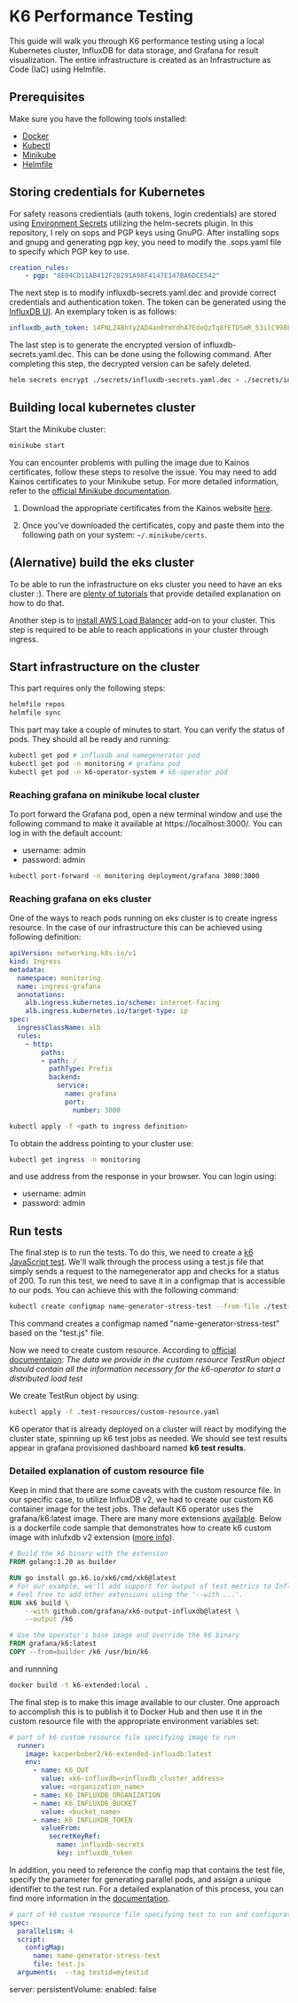 # K6 Performance Testing

This guide will walk you through K6 performance testing using a local Kubernetes cluster, InfluxDB for data storage, and Grafana for result visualization. The entire infrastructure is created as an Infrastructure as Code (IaC) using Helmfile.

## Prerequisites

Make sure you have the following tools installed:

- [Docker](https://docs.docker.com/get-docker/)
- [Kubectl](https://kubernetes.io/docs/tasks/tools/)
- [Minikube](https://minikube.sigs.k8s.io/docs/start/)
- [Helmfile](https://helmfile.readthedocs.io/en/latest/)

## Storing credentials for Kubernetes

For safety reasons credientials (auth tokens, login credentials) are stored using [Environment Secrets](https://helmfile.readthedocs.io/en/latest/#environment-secrets) utilizing the helm-secrets plugin. In this repository, I rely on sops and PGP keys using GnuPG. After installing sops and gnupg and generating pgp key, you need to modify the .sops.yaml file to specify which PGP key to use.
```yaml
creation_rules:
    - pgp: "8E04CD11AB412F28291A98F4147E147BA6DCE542"
``` 
The next step is to modify influxdb-secrets.yaml.dec and provide correct credentials and authentication token. The token can be generated using the [InfluxDB UI](https://docs.influxdata.com/influxdb/cloud/admin/tokens/create-token/). An exemplary token is as follows:
```yaml
influxdb_auth_token: 14FNL24BhYy2AD4an0YmYdhA7EdeQzTq8fETDSmR_53ilC998EGohu-efnfLrhMGN0ZzFusqTBTb5SIGRXLsCQ==
```
The last step is to generate the encrypted version of influxdb-secrets.yaml.dec. This can be done using the following command. After completing this step, the decrypted version can be safely deleted.

```bash
helm secrets encrypt ./secrets/influxdb-secrets.yaml.dec > ./secrets/influxdb-secrets.yaml
```

## Building local kubernetes cluster

Start the Minikube cluster:

```bash
minikube start
```

You can encounter problems with pulling the image due to Kainos certificates, follow these steps to resolve the issue. You may need to add Kainos certificates to your Minikube setup. For more detailed information, refer to the [official Minikube documentation](https://minikube.sigs.k8s.io/docs/handbook/vpn_and_proxy/).


1. Download the appropriate certificates from the Kainos website [here](https://kainossoftwareltd.sharepoint.com/systems/Shared%20Documents/Forms/AllItems.aspx?id=%2Fsystems%2FShared%20Documents%2FSystems%20%2D%20Help%2FZscaler%20Docker%20Resources%2FDocker%2DZscaler%2DFixes%2Frunning%2Dcontainer%2Fcerts&viewid=27724728%2D4394%2D4668%2Dbfe4%2D1ba3b33b04f0).

2. Once you've downloaded the certificates, copy and paste them into the following path on your system: `~/.minikube/certs`.

## (Alernative) build the eks cluster

To be able to run the infrastructure on eks cluster you need to have an eks cluster :). There are [plenty of tutorials](https://docs.aws.amazon.com/eks/latest/userguide/getting-started.html) that provide detailed explanation on how to do that.

Another step is to [install AWS Load Balancer](https://docs.aws.amazon.com/eks/latest/userguide/aws-load-balancer-controller.html) add-on to your cluster. This step is required to be able to reach applications in your cluster through ingress.

## Start infrastructure on the cluster

This part requires only the following steps:

```bash
helmfile repos
helmfile sync
```

This part may take a couple of minutes to start. You can verify the status of pods. They should all be ready and running:

```bash
kubectl get pod # influxdb and namegenerator pod
kubectl get pod -n monitoring # grafana pod
kubectl get pod -n k6-operator-system # k6-operator pod
```

### Reaching grafana on minikube local cluster

To port forward the Grafana pod, open a new terminal window and use the following command to make it available at https://localhost:3000/. You can log in with the default account:

- username: admin
- password: admin

```bash
kubectl port-forward -n monitoring deployment/grafana 3000:3000
```

### Reaching grafana on eks cluster
One of the ways to reach pods running on eks cluster is to create ingress resource. In the case of our infrastructure this can be achieved using following definition:

```yaml
apiVersion: networking.k8s.io/v1
kind: Ingress
metadata:
  namespace: monitoring
  name: ingress-grafana
  annotations:
    alb.ingress.kubernetes.io/scheme: internet-facing
    alb.ingress.kubernetes.io/target-type: ip
spec:
  ingressClassName: alb
  rules:
    - http:
        paths:
        - path: /
          pathType: Prefix
          backend:
            service:
              name: grafana
              port:
                number: 3000
```

```bash
kubectl apply -f <path to ingress definition>
```

To obtain the address pointing to your cluster use:

```bash
kubectl get ingress -n monitoring
```
and use address from the response in your browser. You can login using:
- username: admin
- password: admin

## Run tests

The final step is to run the tests. To do this, we need to create a [k6 JavaScript test](https://k6.io/docs/testing-guides/api-load-testing/). We'll walk through the process using a test.js file that simply sends a request to the namegenerator app and checks for a status of 200. To run this test, we need to save it in a configmap that is accessible to our pods. You can achieve this with the following command:

```bash
kubectl create configmap name-generator-stress-test --from-file ./test-resources/test.js
```

This command creates a configmap named "name-generator-stress-test" based on the "test.js" file.

Now we need to create custom resource. According to [official documentaion](https://k6.io/docs/testing-guides/running-distributed-tests/): <i>The data we provide in the custom resource TestRun object should contain all the information necessary for the k6-operator to start a distributed load test</i>

We create TestRun object by using: 

```bash
kubectl apply -f .test-resources/custom-resource.yaml
```

K6 operator that is already deployed on a cluster will react by modifying the cluster state, spinning up k6 test jobs as needed. We should see test results appear in grafana provisioned dashboard named <b>k6 test results</b>. 

### Detailed explanation of custom resource file

Keep in mind that there are some caveats with the custom resource file. In our specific case, to utilize InfluxDB v2, we had to create our custom K6 container image for the test jobs. The default K6 operator uses the grafana/k6:latest image. There are many more extensions [available](https://k6.io/docs/extensions/get-started/explore/). Below is a dockerfile code sample that demonstrates how to create k6 custom image with inlufxdb v2 extension ([more info](https://github.com/grafana/k6-operator#using-extensions)).

```dockerfile
# Build the k6 binary with the extension
FROM golang:1.20 as builder

RUN go install go.k6.io/xk6/cmd/xk6@latest
# For our example, we'll add support for output of test metrics to InfluxDB v2.
# Feel free to add other extensions using the '--with ...'.
RUN xk6 build \
    --with github.com/grafana/xk6-output-influxdb@latest \
    --output /k6

# Use the operator's base image and override the k6 binary
FROM grafana/k6:latest
COPY --from=builder /k6 /usr/bin/k6
```

and runnning 

```bash
docker build -t k6-extended:local .
```

The final step is to make this image available to our cluster. One approach to accomplish this is to publish it to Docker Hub and then use it in the custom resource file with the appropriate environment variables set:

```yaml
# part of k6 custom resource file specifying image to run
  runner:
    image: kacperbober2/k6-extended-influxdb:latest
    env:
      - name: K6_OUT
        value: xk6-influxdb=<influxdb_cluster_address>
        value: <organization_name>
      - name: K6_INFLUXDB_ORGANIZATION
      - name: K6_INFLUXDB_BUCKET
        value: <bucket_name>
      - name: K6_INFLUXDB_TOKEN
        valueFrom:
          secretKeyRef:
            name: influxdb-secrets
            key: influxdb_token
```

In addition, you need to reference the config map that contains the test file, specify the parameter for generating parallel pods, and assign a unique identifier to the test run. For a detailed explanation of this process, you can find more information in the [documentation](https://k6.io/docs/testing-guides/running-distributed-tests/).

```yaml
# part of k6 custom resource file specifying test to run and configuration
spec:
  parallelism: 4
  script:
    configMap:
      name: name-generator-stress-test
      file: test.js
  arguments:  --tag testid=mytestid
```

server:
  persistentVolume:
    enabled: false
